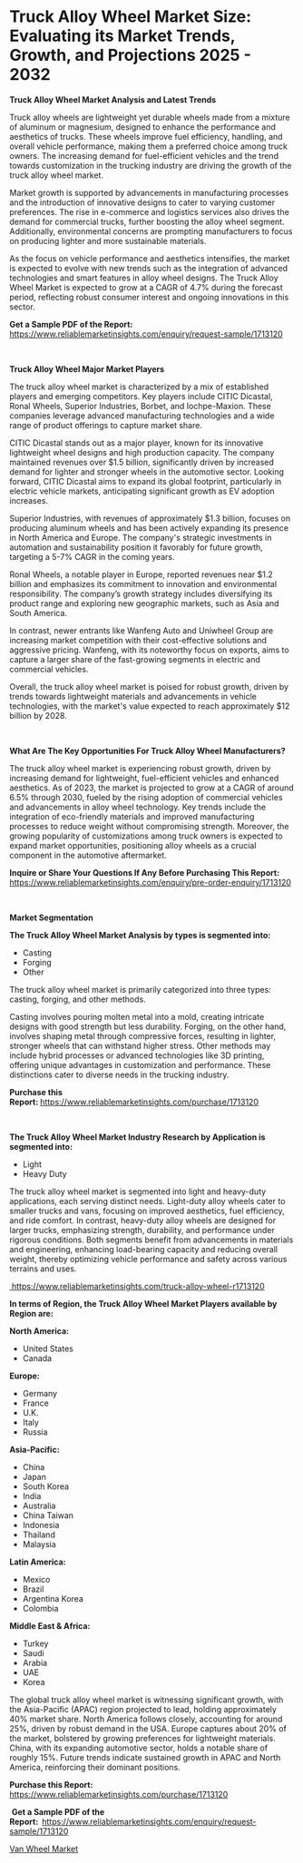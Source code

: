 <p><h1>Truck Alloy Wheel Market Size: Evaluating its Market Trends, Growth, and Projections 2025 - 2032</h1></p><p><strong>Truck Alloy Wheel Market Analysis and Latest Trends</strong></p>
<p><p>Truck alloy wheels are lightweight yet durable wheels made from a mixture of aluminum or magnesium, designed to enhance the performance and aesthetics of trucks. These wheels improve fuel efficiency, handling, and overall vehicle performance, making them a preferred choice among truck owners. The increasing demand for fuel-efficient vehicles and the trend towards customization in the trucking industry are driving the growth of the truck alloy wheel market.</p><p>Market growth is supported by advancements in manufacturing processes and the introduction of innovative designs to cater to varying customer preferences. The rise in e-commerce and logistics services also drives the demand for commercial trucks, further boosting the alloy wheel segment. Additionally, environmental concerns are prompting manufacturers to focus on producing lighter and more sustainable materials.</p><p>As the focus on vehicle performance and aesthetics intensifies, the market is expected to evolve with new trends such as the integration of advanced technologies and smart features in alloy wheel designs. The Truck Alloy Wheel Market is expected to grow at a CAGR of 4.7% during the forecast period, reflecting robust consumer interest and ongoing innovations in this sector.</p></p>
<p><strong>Get a Sample PDF of the Report:&nbsp;</strong> <a href="https://www.reliablemarketinsights.com/enquiry/request-sample/1713120?utm_campaign=3038&utm_medium=2&utm_source=Github&utm_content=ia&utm_term=28032025&utm_id=truck-alloy-wheel">https://www.reliablemarketinsights.com/enquiry/request-sample/1713120</a></p>
<p>&nbsp;</p>
<p><strong>Truck Alloy Wheel Major Market Players</strong></p>
<p><p>The truck alloy wheel market is characterized by a mix of established players and emerging competitors. Key players include CITIC Dicastal, Ronal Wheels, Superior Industries, Borbet, and Iochpe-Maxion. These companies leverage advanced manufacturing technologies and a wide range of product offerings to capture market share. </p><p>CITIC Dicastal stands out as a major player, known for its innovative lightweight wheel designs and high production capacity. The company maintained revenues over $1.5 billion, significantly driven by increased demand for lighter and stronger wheels in the automotive sector. Looking forward, CITIC Dicastal aims to expand its global footprint, particularly in electric vehicle markets, anticipating significant growth as EV adoption increases.</p><p>Superior Industries, with revenues of approximately $1.3 billion, focuses on producing aluminum wheels and has been actively expanding its presence in North America and Europe. The company's strategic investments in automation and sustainability position it favorably for future growth, targeting a 5-7% CAGR in the coming years.</p><p>Ronal Wheels, a notable player in Europe, reported revenues near $1.2 billion and emphasizes its commitment to innovation and environmental responsibility. The company’s growth strategy includes diversifying its product range and exploring new geographic markets, such as Asia and South America.</p><p>In contrast, newer entrants like Wanfeng Auto and Uniwheel Group are increasing market competition with their cost-effective solutions and aggressive pricing. Wanfeng, with its noteworthy focus on exports, aims to capture a larger share of the fast-growing segments in electric and commercial vehicles.</p><p>Overall, the truck alloy wheel market is poised for robust growth, driven by trends towards lightweight materials and advancements in vehicle technologies, with the market's value expected to reach approximately $12 billion by 2028.</p></p>
<p>&nbsp;</p>
<p><strong>What Are The Key Opportunities For Truck Alloy Wheel Manufacturers?</strong></p>
<p><p>The truck alloy wheel market is experiencing robust growth, driven by increasing demand for lightweight, fuel-efficient vehicles and enhanced aesthetics. As of 2023, the market is projected to grow at a CAGR of around 6.5% through 2030, fueled by the rising adoption of commercial vehicles and advancements in alloy wheel technology. Key trends include the integration of eco-friendly materials and improved manufacturing processes to reduce weight without compromising strength. Moreover, the growing popularity of customizations among truck owners is expected to expand market opportunities, positioning alloy wheels as a crucial component in the automotive aftermarket.</p></p>
<p><strong>Inquire or Share Your Questions If Any Before Purchasing This Report:</strong> <a href="https://www.reliablemarketinsights.com/enquiry/pre-order-enquiry/1713120?utm_campaign=3038&utm_medium=2&utm_source=Github&utm_content=ia&utm_term=28032025&utm_id=truck-alloy-wheel">https://www.reliablemarketinsights.com/enquiry/pre-order-enquiry/1713120</a></p>
<p>&nbsp;</p>
<p><strong>Market Segmentation</strong></p>
<p><strong>The Truck Alloy Wheel Market Analysis by types is segmented into:</strong></p>
<p><ul><li>Casting</li><li>Forging</li><li>Other</li></ul></p>
<p><p>The truck alloy wheel market is primarily categorized into three types: casting, forging, and other methods. </p><p>Casting involves pouring molten metal into a mold, creating intricate designs with good strength but less durability. Forging, on the other hand, involves shaping metal through compressive forces, resulting in lighter, stronger wheels that can withstand higher stress. Other methods may include hybrid processes or advanced technologies like 3D printing, offering unique advantages in customization and performance. These distinctions cater to diverse needs in the trucking industry.</p></p>
<p><strong>Purchase this Report:&nbsp;</strong><a href="https://www.reliablemarketinsights.com/purchase/1713120?utm_campaign=3038&utm_medium=2&utm_source=Github&utm_content=ia&utm_term=28032025&utm_id=truck-alloy-wheel">https://www.reliablemarketinsights.com/purchase/1713120</a></p>
<p>&nbsp;</p>
<p><strong>The Truck Alloy Wheel Market Industry Research by Application is segmented into:</strong></p>
<p><ul><li>Light</li><li>Heavy Duty</li></ul></p>
<p><p>The truck alloy wheel market is segmented into light and heavy-duty applications, each serving distinct needs. Light-duty alloy wheels cater to smaller trucks and vans, focusing on improved aesthetics, fuel efficiency, and ride comfort. In contrast, heavy-duty alloy wheels are designed for larger trucks, emphasizing strength, durability, and performance under rigorous conditions. Both segments benefit from advancements in materials and engineering, enhancing load-bearing capacity and reducing overall weight, thereby optimizing vehicle performance and safety across various terrains and uses.</p></p>
<p><a href="https://www.reliablemarketinsights.com/truck-alloy-wheel-r1713120?utm_campaign=3038&utm_medium=2&utm_source=Github&utm_content=ia&utm_term=28032025&utm_id=truck-alloy-wheel">&nbsp;https://www.reliablemarketinsights.com/truck-alloy-wheel-r1713120</a></p>
<p><strong>In terms of Region, the Truck Alloy Wheel Market Players available by Region are:</strong></p>
<p>
    <p> <strong> North America: </strong>
        <ul>
            <li>United States</li>
            <li>Canada</li>
        </ul>
        </p> 
    <p> <strong> Europe: </strong>
        <ul>
            <li>Germany</li>
            <li>France</li>
            <li>U.K.</li>
            <li>Italy</li>
            <li>Russia</li>
        </ul>
        </p> 
    <p> <strong> Asia-Pacific: </strong>
        <ul>
            <li>China</li>
            <li>Japan</li>
            <li>South Korea</li>
            <li>India</li>
            <li>Australia</li>
            <li>China Taiwan</li>
            <li>Indonesia</li>
            <li>Thailand</li>
            <li>Malaysia</li>
        </ul>
        </p> 
    <p> <strong> Latin America: </strong>
        <ul>
            <li>Mexico</li>
            <li>Brazil</li>
            <li>Argentina Korea</li>
            <li>Colombia</li>
        </ul>
        </p> 
    <p> <strong> Middle East & Africa: </strong>
        <ul>
            <li>Turkey</li>
            <li>Saudi</li>
            <li>Arabia</li>
            <li>UAE</li>
            <li>Korea</li>
        </ul>
    </p>
    </p>
<p><p>The global truck alloy wheel market is witnessing significant growth, with the Asia-Pacific (APAC) region projected to lead, holding approximately 40% market share. North America follows closely, accounting for around 25%, driven by robust demand in the USA. Europe captures about 20% of the market, bolstered by growing preferences for lightweight materials. China, with its expanding automotive sector, holds a notable share of roughly 15%. Future trends indicate sustained growth in APAC and North America, reinforcing their dominant positions.</p></p>
<p><strong>Purchase this Report: </strong><a href="https://www.reliablemarketinsights.com/purchase/1713120?utm_campaign=3038&utm_medium=2&utm_source=Github&utm_content=ia&utm_term=28032025&utm_id=truck-alloy-wheel">https://www.reliablemarketinsights.com/purchase/1713120</a></p>
<p>&nbsp;<strong>Get a Sample PDF of the Report:&nbsp;&nbsp;</strong><a href="https://www.reliablemarketinsights.com/enquiry/request-sample/1713120?utm_campaign=3038&utm_medium=2&utm_source=Github&utm_content=ia&utm_term=28032025&utm_id=truck-alloy-wheel">https://www.reliablemarketinsights.com/enquiry/request-sample/1713120</a></p>
<p><strong></strong></p>
<p><p><a href="https://github.com/voigttyagi/Market-Research-Report-List-1/blob/main/van-wheel-market.md?utm_campaign=3038&utm_medium=2&utm_source=Github&utm_content=ia&utm_term=28032025&utm_id=truck-alloy-wheel">Van Wheel Market</a></p></p>